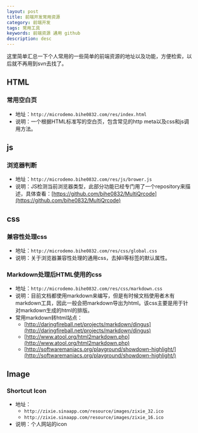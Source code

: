 ```yaml
---
layout: post
title: 前端开发常用资源
category: 前端开发
tags: 常用工具
keywords: 前端资源 通用 github
description: desc
---
```


这里简单汇总一下个人常用的一些简单的前端资源的地址以及功能，方便检索，以后就不再用到svn去找了。

## HTML

### 常用空白页

- 地址：`http://microdemo.bihe0832.com/res/index.html`
- 说明：一个根据HTML标准写的空白页，包含常见的http meta以及css和js调用方法。

## js

### 浏览器判断

- 地址：`http://microdemo.bihe0832.com/res/js/brower.js`
- 说明：JS检测当前浏览器类型，此部分功能已经专门用了一个repository来描述，具体查看：[https://github.com/bihe0832/MultiQrcode](https://github.com/bihe0832/MultiQrcode)

## css

### 兼容性处理css

- 地址：`http://microdemo.bihe0832.com/res/css/global.css`
- 说明：关于浏览器兼容性处理的通用css，去掉li等标签的默认属性。

### Markdown处理后HTML使用的css

- 地址：`http://microdemo.bihe0832.com/res/css/markdown.css`
- 说明：目前文档都使用markdown来编写，但是有时候文档使用者木有markdown工具，因此一般会把markdown导出为html。该css主要是用于针对markdown生成的html的排版。
- 常用markdown转html站点：
	- [http://daringfireball.net/projects/markdown/dingus](http://daringfireball.net/projects/markdown/dingus)
	- [http://www.atool.org/html2markdown.php](http://www.atool.org/html2markdown.php)
	- [http://softwaremaniacs.org/playground/showdown-highlight/](http://softwaremaniacs.org/playground/showdown-highlight/)

## Image

### Shortcut Icon

- 地址：
	- `http://zixie.sinaapp.com/resource/images/zixie_32.ico`
	- `http://zixie.sinaapp.com/resource/images/zixie_16.ico`
- 说明：个人网站的icon
